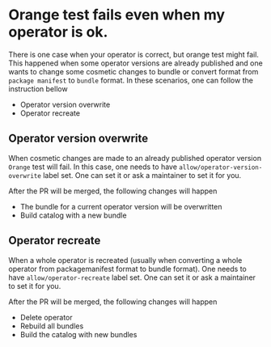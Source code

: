 # Orange test fails even when my operator is ok. 
There is one case when your operator is correct, but orange test might fail. This happened when some operator versions are already published and one wants to change
some cosmetic changes to bundle or convert format from `package manifest` to `bundle` format. In these scenarios, one can follow the instruction bellow

- Operator version overwrite
- Operator recreate

## Operator version overwrite
When cosmetic changes are made to an already published operator version `Orange` test will fail. In this case, one needs to have `allow/operator-version-overwrite` label set. One can set it or ask a maintainer to set it for you.

After the PR will be merged, the following changes will happen

- The bundle for a current operator version will be overwritten
- Build catalog with a new bundle

## Operator recreate
When a whole operator is recreated (usually when converting a whole operator from packagemanifest format to bundle format). One needs to have `allow/operator-recreate` label set. One can set it or ask a maintainer to set it for you.

After the PR will be merged, the following changes will happen

- Delete operator
- Rebuild all bundles
- Build the catalog with new bundles

